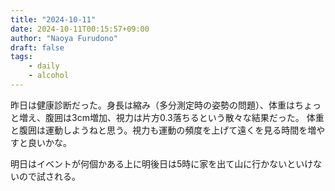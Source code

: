 ```yaml
---
title: "2024-10-11"
date: 2024-10-11T00:15:57+09:00
author: "Naoya Furudono"
draft: false
tags:
    - daily
    - alcohol
---
```


昨日は健康診断だった。身長は縮み（多分測定時の姿勢の問題）、体重はちょっと増え、腹囲は3cm増加、視力は片方0.3落ちるという散々な結果だった。
体重と腹囲は運動しようねと思う。視力も運動の頻度を上げて遠くを見る時間を増やすと良いかな。

明日はイベントが何個かある上に明後日は5時に家を出て山に行かないといけないので試される。
